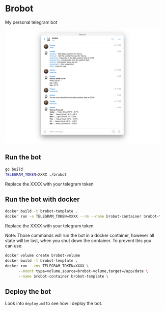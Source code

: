 # Brobot
My personal telegram bot

![Screenshot](screenshot.png)

## Run the bot
```bash
go build
TELEGRAM_TOKEN=XXXX ./brobot
```
Replace the XXXX with your telegram token

## Run the bot with docker
```bash
docker build -t brobot-template .
docker run -e TELEGRAM_TOKEN=XXXX --rm --name brobot-container brobot-template
```
Replace the XXXX with your telegram token

Note: Those commands will run the bot in a docker container, however all state
will be lost, when you shut down the container. To prevent this you can use:
```bash
docker volume create brobot-volume
docker build -t brobot-template .
docker run --env TELEGRAM_TOKEN=XXXX \
      --mount type=volume,source=brobot-volume,target=/app/data \
      --name brobot-container brobot-template \
```

## Deploy the bot
Look into `deploy.md` to see how I deploy the bot.


